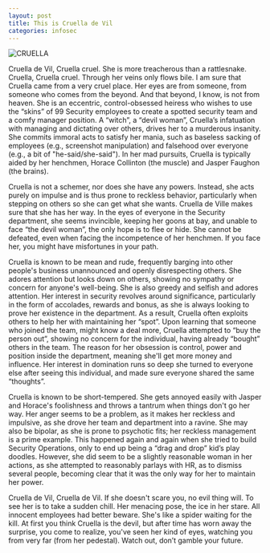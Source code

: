 ```yaml
---
layout: post
title: This is Cruella de Vil
categories: infosec
---
```


![CRUELLA](https://dcgc.io/cruella.png)

Cruella de Vil, Cruella cruel. She is more treacherous than a rattlesnake. Cruella, Cruella cruel. Through her veins only flows bile. I am sure that Cruella came from a very cruel place. Her eyes are from someone, from someone who comes from the beyond. And that beyond, I know, is not from heaven. She is an eccentric, control-obsessed heiress who wishes to use the “skins” of 99 Security employees to create a spotted security team and a comfy manager position. A “witch”, a “devil woman”, Cruella’s infatuation with managing and dictating over others, drives her to a murderous insanity. She commits immoral acts to satisfy her mania, such as baseless sacking of employees (e.g., screenshot manipulation) and falsehood over everyone (e.g., a bit of "he-said/she-said"). In her mad pursuits, Cruella is typically aided by her henchmen, Horace Collinton (the muscle) and Jasper Faughon (the brains).

Cruella is not a schemer, nor does she have any powers. Instead, she acts purely on impulse and is thus prone to reckless behavior, particularly when stepping on others so she can get what she wants. Cruella de Ville makes sure that she has her way. In the eyes of everyone in the Security department, she seems invincible, keeping her goons at bay, and unable to face “the devil woman”, the only hope is to flee or hide. She cannot be defeated, even when facing the incompetence of her henchmen. If you face her, you might have misfortunes in your path. 

Cruella is known to be mean and rude, frequently barging into other people's business unannounced and openly disrespecting others. She adores attention but looks down on others, showing no sympathy or concern for anyone's well-being. She is also greedy and selfish and adores attention. Her interest in security revolves around significance, particularly in the form of accolades, rewards and bonus, as she is always looking to prove her existence in the department. As a result, Cruella often exploits others to help her with maintaining her “spot”. Upon learning that someone who joined the team, might know a deal more, Cruella attempted to “buy the person out”, showing no concern for the individual, having already “bought” others in the team. The reason for her obsession is control, power and position inside the department, meaning she'll get more money and influence. Her interest in domination runs so deep she turned to everyone else after seeing this individual, and made sure everyone shared the same “thoughts”.

Cruella is known to be short-tempered. She gets annoyed easily with Jasper and Horace's foolishness and throws a tantrum when things don't go her way. Her anger seems to be a problem, as it makes her reckless and impulsive, as she drove her team and department into a ravine. She may also be bipolar, as she is prone to psychotic fits; her reckless management is a prime example. This happened again and again when she tried to build Security Operations, only to end up being a “drag and drop” kid’s play doodles. However, she did seem to be a slightly reasonable woman in her actions, as she attempted to reasonably parlays with HR, as to dismiss several people, becoming clear that it was the only way for her to maintain her power.

Cruella de Vil, Cruella de Vil. If she doesn't scare you, no evil thing will. To see her is to take a sudden chill. Her menacing pose, the ice in her stare. All innocent employees had better beware. She's like a spider waiting for the kill. At first you think Cruella is the devil, but after time has worn away the surprise, you come to realize, you've seen her kind of eyes, watching you from very far (from her pedestal). Watch out, don’t gamble your future.
